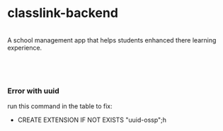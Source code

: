 # classlink-backend

<br>
A school management app that helps students enhanced there learning experience.

#


<br>

### Error with uuid
run this command in the table to fix:
 - CREATE EXTENSION IF NOT EXISTS "uuid-ossp";h